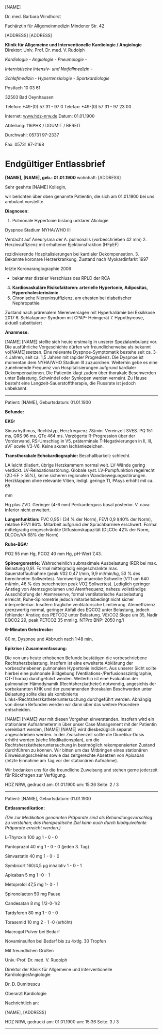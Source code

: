 [NAME]

Dr. med. Barbara Windhorst

Fachärztin für Allgemeinmedizin
Mindener Str. 42

[ADDRESS] [ADDRESS]


**Klinik für Allgemeine und Interventionelle**
**Kardiologie / Angiologie**
Direktor: Univ. Prof. Dr. med. V. Rudolph

_Kardiologie - Angiologie - Pneumologie -_

_Internistische Intensiv- und Notfallmedizin -_

_Schlafmedizin - Hypertensiologie - Sportkardiologie_


Postfach 10 03 61

32503 Bad Oeynhausen


Telefon: +49-(0) 57 31 - 97 0
Telefax: +49-(0) 57 31 - 97 23 00

Internet: www.hdz-nrw.de
Datum: 01.01.1900

Abteilung: 116PHK / DDUMIT / BFREIT

Durchwahl: 05731 97-2337

Fax: 05731 97-2168

# Endgültiger Entlassbrief

**[NAME], [NAME], geb.: 01.01.1900**
wohnhaft: [ADDRESS]


Sehr geehrte [NAME] Kollegin,

wir berichten über oben genannte Patientin, die sich am 01.01.1900 bei uns ambulant vorstellte.


**Diagnosen:**

1. Pulmonale Hypertonie bislang unklarer Ätiologie

Dyspnoe Stadium NYHA/WHO III

Verdacht auf Aneurysma der A. pulmonalis (vorbeschrieben 42 mm)
2. Herzinsuffizienz mit erhaltener Ejektionsfraktion (HFpEF)

rezidivierende Hospitalisierungen bei kardialer Dekompensation.
3. Bekannte koronare Herzerkrankung, Zustand nach Myokardinfarkt 1997

letzte Koronarangiographie 2006
- bekannter distaler Verschluss des RPLD der RCA

4. **Kardiovaskuläre Risikofaktoren: arterielle Hypertonie, Adipositas, Hypercholesterinämie**
5. Chronische Niereninsuffizienz, am ehesten bei diabetischer Nephropathie

Zustand nach prärenalem Nierenversagen mit Hyperkaliämie bei Exsikkose 2017
6. Schlafapnoe-Syndrom mit CPAP- Heimgerät
7. Hypothyreose, aktuell substituiert

**Anamnese:**

[NAME] [NAME] stellte sich heute erstmalig in unserer Spezialambulanz vor. Die ausführliche Vorgeschichte
dürfen wir freundlicherweise als bekannt vo[NAME]ssetzen. Eine relevante Dyspnoe-Symptomatik bestehe seit
ca. 3-4 Jahren, seit ca. 1,5 Jahren mit rapider Progredienz. Die Dyspnoe ist momentan dem NYHA/WHO
Stadium III zuzuordnen. Weiterhin gebe es eine zunehmende Frequenz von Hospitalisierungen aufgrund
kardialer Dekompensationen. Die Patientin klagt zudem über thorakale Beschwerden unter Belastung,
Schwindel oder Synkopen werden verneint. Zu Hause besteht eine Langzeit-Sauerstofftherapie, die Flussrate
ist jedoch unbekannt.


-----

Patient: [NAME], Geburtsdatum: 01.01.1900

**Befunde:**

**EKG:**

Sinusrhythmus, Rechtstyp, Herzfrequenz 78/min. Vereinzelt SVES. PQ 151 ms, QRS 96 ms, QTc 464 ms.
Verzögerte R-Progression über der Vorderwand, RS-Umschlag in V5, präterminale T-Negativierungen in II,
III, aVF sowie V3-V6. Keine akuten Ischämiezeichen.


**Transthorakale Echokardiographie:**
Beschallbarkeit: schlecht.

LA leicht dilatiert, übrige Herzkammern normal weit. LV-Wände gering verdickt. LV-Relaxationsstörung.
Globale syst. LV-Pumpfunktion regelrecht (2D-EF > 55%), keine sicheren regionalen
Wandbewegungsstörungen. Herzklappen ohne relevante Vitien, ledigl. geringe TI, PAsys erhöht mit ca. 65

mm

Hg plus ZVD. Geringer (4-6 mm) Perikarderguss basal posterior. V. cava inferior nicht erweitert.

**Lungenfunktion:**
FVC 0,95 l (34 % der Norm), FEVI 0,9 l(40% der Norm), relative FEV1 86%. Mitarbeit aufgrund der
Sprachbarriere erschwert. Formal mittelgradig eingeschränkte Diffusionskapazität (DLCOc 42% der Norm,
DLCOc/VA 68% der Norm)


**Ruhe-BGA:**

PO2 55 mm Hg, PCO2 40 mm Hg, pH-Wert 7,43.

**Spiroergometrie:**
Wahrscheinlich submaximale Ausbelastung (RER bei max. Belastung 0,9). Formal mittelgradig
eingeschränkte max. Sauerstoffaufnahme (peak V02 0,47 l/min, 9,9 ml/min/kg, 53 % des berechneten
Sollwertes). Normwertige anaerobe Schwelle (VT1 um 640 ml/min, 46 % des berechneten peak VO2
Sollwertes). Lediglich geringer Anstieg von Atemzugvolumen und Atemfrequenz, nahezu vollständige
Ausschöpfung der Atemreserve, formal ventilatorische Ausbelastung erreicht, Ruhe-Spirometrie jedoch
mitarbeitsbedingt nicht sicher interpretierbar. Insofern fragliche ventilatorische Limitierung. Atemeffizienz
grenzwertig normal, geringer Abfall des EQCO2 unter Belastung, jedoch fehlender Anstieg des PETCO2
unter Belastung. VE/CO2 Slope um 35, Nadir EQCO2 29, peak PETCO2 35 mmHg.
NTPro BNP: 2050 ng/l


**6-Minuten Gehstrecke:**

80 m, Dyspnoe und Abbruch nach 1:48 min.

**Epikrise / Zusammenfassung:**

Die von uns heute erhobenen Befunde bestätigen die vorbeschriebene Rechtsherzbelastung. Insofern ist eine
erweiterte Abklärung der vorbeschriebenen pulmonalen Hypertonie indiziert. Aus unserer Sicht sollte hierbei
eine pulmonale Bildgebung (Ventilations-/Perfusionsszintigraphie, CT-Thorax) durchgeführt werden.
Weiterhin ist eine Evaluation der pulmonalen Hämodynamik (Rechtsherzkatheter) notwendig, angesichts der
vorbekannten KHK und der zunehmenden thorakalen Beschwerden unter Belastung sollte dies als
kombinierte Links-/Rechtsherzkatheteruntersuchung durchgeführt werden. Abhängig von diesen Befunden
werden wir dann über das weitere Procedere entscheiden.

[NAME] [NAME] war mit diesen Vorgehen einverstanden. Insofern wird ein stationärer Aufnahmetermin über unser
Case Management mit der Patientin vereinbart werden, [NAME] [NAME] wird diesbezüglich separat angeschrieben
werden. In der Zwischenzeit sollte die Diuretika-Dosis erhöht werden (siehe Medikationsplan), um die
Rechtsherzkatheteruntersuchung in bestmöglich rekompensierten Zustand durchführen zu können.
Wir bitten um das Mitbringen eines stationären Einweisungsscheines sowie das zeitgerechte Absetzen von
Apixaban (letzte Einnahme am Tag vor der stationären Aufnahme).


Wir bedanken uns für die freundliche Zuweisung und stehen gerne jederzeit für Rückfragen zur Verfügung.

HDZ NRW, gedruckt am: 01.01.1900 um: 15:36 Seite: 2 / 3


-----

Patient: [NAME], Geburtsdatum: 01.01.1900

**Entlassmedikation:**

_(Die zur Medikation genannten Präparate sind als Behandlungsvorschlag zu verstehen; das therapeutische_
_Ziel kann auch durch bioäquivalente Präparate erreicht werden.)_

L-Thyroxin 100 µg 1 - 0 - 0

Pantoprazol 40 mg 1 - 0 - 0 (jeden 3. Tag)

Simvastatin 40 mg 1 - 0 - 0

Symbicort 160/4,5 µg inhalativ 1 - 0 - 1

Apixaban 5 mg 1 -0 - 1

Metoprolol 47,5 mg 1- 0 - 1

Spironolacton 50 mg Pause

Candesatan 8 mg 1/2-0-1/2

Tardyferon 80 mg 1 - 0 - 0

Torasemid 10 mg 2 - 1 -0 (erhöht)

Macrogol Pulver bei Bedarf

Novaminsulfon bei Bedarf bis zu 4xtlg. 30
Tropfen


Mit freundlichen Grüßen

Univ.-Prof. Dr. med. V. Rudolph

Direktor der Klinik für Allgemeine und
Interventionelle Kardiologie/Angiologie


Dr. D. Dumitrescu

Oberarzt Kardiologie


Nachrichtlich an:

[NAME], [ADDRESS]

HDZ NRW, gedruckt am: 01.01.1900 um: 15:36 Seite: 3 / 3


-----

